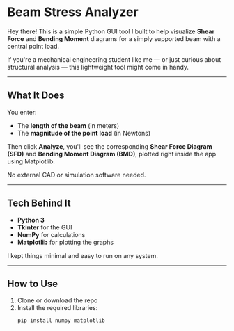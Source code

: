 #  Beam Stress Analyzer

Hey there! 
This is a simple Python GUI tool I built to help visualize **Shear Force** and **Bending Moment** diagrams for a simply supported beam with a central point load.

If you're a mechanical engineering student like me — or just curious about structural analysis — this lightweight tool might come in handy.

---

## What It Does

You enter:
- The **length of the beam** (in meters)
- The **magnitude of the point load** (in Newtons)

Then click **Analyze**, you'll see the corresponding **Shear Force Diagram (SFD)** and **Bending Moment Diagram (BMD)**, plotted right inside the app using Matplotlib.

No external CAD or simulation software needed.

---

## Tech Behind It

- **Python 3**
- **Tkinter** for the GUI
- **NumPy** for calculations
- **Matplotlib** for plotting the graphs

I kept things minimal and easy to run on any system.

---

## How to Use

1. Clone or download the repo  
2. Install the required libraries:
   ```bash
   pip install numpy matplotlib
